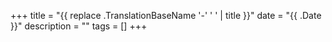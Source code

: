 +++
title = "{{ replace .TranslationBaseName '-' ' ' | title }}"
date = "{{ .Date }}"
description = ""
tags = []
+++
